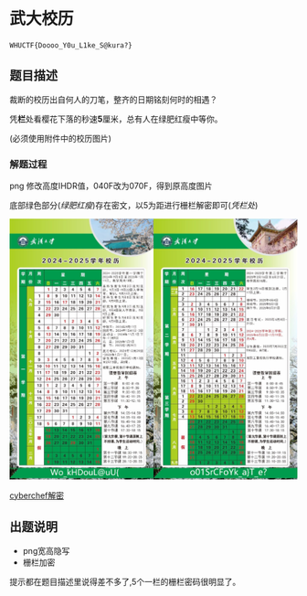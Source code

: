 # 武大校历
`WHUCTF{Doooo_Y0u_L1ke_S@kura?}`
## 题目描述
裁断的校历出自何人的刀笔，整齐的日期铭刻何时的相遇？

凭**栏**处看樱花下落的秒速**5**厘米，总有人在绿肥红瘦中等你。

(必须使用附件中的校历图片)

### 解题过程
png 修改高度IHDR值，040F改为070F，得到原高度图片

底部绿色部分(*绿肥红瘦*)存在密文，以5为距进行栅栏解密即可(*凭栏处*)

![修复后](./修复后.png)

[cyberchef解密](https://gchq.github.io/CyberChef/#recipe=Rail_Fence_Cipher_Decode(5,0)&input=V29fa0hEb3VMQHVVe28wMVNyQ0ZvWWtfYX1UX2U/)


## 出题说明
- png宽高隐写
- 栅栏加密

提示都在题目描述里说得差不多了,5个一栏的栅栏密码很明显了。

